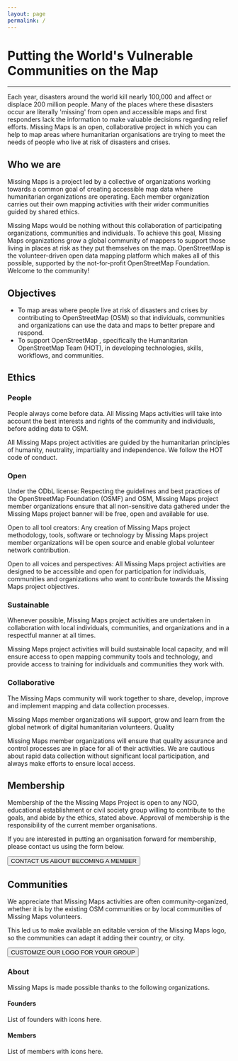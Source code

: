 ```yaml
---
layout: page
permalink: /
---
```

<!--<a href="https://github.com/osmus/dogwood"><img src="img/logo.svg" style="border:none;width:100px;"/></a>  -->

<h1>Putting the World's Vulnerable Communities on the Map</h1>
<hr>

<p>Each year, disasters around the world kill nearly 100,000 and affect or displace 200 million people. Many of the places where these disasters occur are literally 'missing' from open and accessible maps and first responders lack the information to make valuable decisions regarding relief efforts. Missing Maps is an open, collaborative project in which you can help to map areas where humanitarian organisations are trying to meet the needs of people who live at risk of disasters and crises.</p>

<h2>Who we are</h2>

<p>
Missing Maps is a project led by a collective of organizations working towards a common goal of creating accessible map data where humanitarian organizations are operating. Each member organization carries out their own mapping activities with their wider communities guided by shared ethics.</p>

<p>Missing Maps would be nothing without this collaboration of participating organizations, communities and individuals. To achieve this goal, Missing Maps organizations grow a global community of mappers to support those living in places at risk as they put themselves on the map. OpenStreetMap is the volunteer-driven open data mapping platform which makes all of this possible, supported by the not-for-profit OpenStreetMap Foundation. Welcome to the community!</p>

<h2>Objectives</h2>
<ul>
   <li> To map areas where people live at risk of disasters and crises by contributing to OpenStreetMap (OSM) so that individuals, communities and organizations can use the data and maps to better prepare and respond.</li>
   <li>To support OpenStreetMap , specifically the Humanitarian OpenStreetMap Team (HOT), in developing technologies, skills, workflows, and communities.</li>
</ul>

<h2>Ethics</h2>

<h3>People</h3>

<p>People always come before data. All Missing Maps activities will take into account the best interests and rights of the community and individuals, before adding data to OSM.</p>

<p>All Missing Maps project activities are guided by the humanitarian principles of humanity, neutrality, impartiality and independence. We follow the HOT code of conduct.</p>

<h3>Open</h3>

<p>Under the ODbL license: Respecting the guidelines and best practices of the OpenStreetMap Foundation (OSMF) and OSM, Missing Maps project member organizations ensure that all non-sensitive data gathered under the Missing Maps project banner will be free, open and available for use.</p>

Open to all tool creators: Any creation of Missing Maps project methodology, tools, software or technology by Missing Maps project member organizations will be open source and enable global volunteer network contribution.

Open to all voices and perspectives: All Missing Maps project activities are designed to be accessible and open for participation for individuals, communities and organizations who want to contribute towards the Missing Maps project objectives.

<h3>Sustainable</h3>

Whenever possible, Missing Maps project activities are undertaken in collaboration with local individuals, communities, and organizations and in a respectful manner at all times.

Missing Maps project activities will build sustainable local capacity, and will ensure access to open mapping community tools and technology, and provide access to training for individuals and communities they work with.

<h3>Collaborative</h3>

The Missing Maps community will work together to share, develop, improve and implement mapping and data collection processes.

Missing Maps member organizations will support, grow and learn from the global network of digital humanitarian volunteers.
Quality

Missing Maps member organizations will ensure that quality assurance and control processes are in place for all of their activities. We are cautious about rapid data collection without significant local participation, and always make efforts to ensure local access.

<h2>Membership</h2>

Membership of the the Missing Maps Project is open to any NGO, educational establishment or civil society group willing to contribute to the goals, and abide by the ethics, stated above. Approval of membership is the responsibility of the current member organisations.

If you are interested in putting an organisation forward for membership, please contact us using the form below.

<a href="mailto:partnerships@hotosm.org">
<button>CONTACT US ABOUT BECOMING A MEMBER</button>
</a>

<h2>Communities</h2>

We appreciate that Missing Maps activities are often community-organized, whether it is by the existing OSM communities or by local communities of Missing Maps volunteers.

This led us to make available an editable version of the Missing Maps logo, so the communities can adapt it adding their country, or city.

<a href="https://drive.google.com/drive/folders/1U80TG2elfc9JNnLoKVmbU1mDcK4zCaw6">
<button>CUSTOMIZE OUR LOGO FOR YOUR GROUP</button>
</a>

<h3>About</h3>

Missing Maps is made possible thanks to the following organizations.

<h4>Founders</h4>

List of founders with icons here.

<h4>Members</h4>

List of members with icons here.



<!-- Dogwood is the [theme](https://jekyllrb.com/docs/themes/) for the [Jekyll](https://jekyllrb.com) static site generator powering [openstreetmap.us](https://openstreetmap.us). While the content for the OpenStreetMap US website is kept internal to the organization, we've decided to open source the site's theme for the benefit of the community.

Dogwood pushes the envelope of what's possible with static site generators. It supports complex sites with thousands of interconnected, customizable pages, each with their own requirements. For example, you can make a page for a person that links to and from posts they've written, event they've spoken at, and projects they're a part of.

Dogwood is under active development and is not currently versioned. Breaking changes may occur without notice, so we recommend targeting a specific commit of the project of simply forking it.

The Dogwood theme is named for Virginia's state flower, since the OpenStreetMap US [website redesign](https://openstreetmap.us/news/2023/06/website-redesign/) was announced onstage at [State of the Map US 2023](https://openstreetmap.us/events/state-of-the-map-us/2023) in Richmond, Virginia.

## Installation

Dogwood is not distributed as a Ruby gem at this time. However, can still use Dogwood as a theme for your Jekyll site.

Open your terminal and `cd` into the repo's directory. Add Dogwood as a submodule:

```
$ git submodule add https://github.com/osmus/dogwood.git
```

This will clone the theme repo into a `dogwood` folder and also add a .gitmodules file:

```
[submodule "dogwood"]
	path = dogwood
	url = https://github.com/osmus/dogwood.git
```

Next, add these lines to your Jekyll site's `Gemfile`:

```ruby
# theme
gem "osmus-dogwood", path: "dogwood"

# theme plugins
gem "absolute-urls", path: "./dogwood/_plugins/absolute-urls"
gem "post-aliases", path: "./dogwood/_plugins/post-aliases"
gem "unwrap-img", path: "./dogwood/_plugins/unwrap-img"
```

Add this line to your Jekyll site's `_config.yml`:

```yaml
theme: osmus-dogwood
```

And then execute:

```
$ bundle install
```

If you're already running your dev server you'll need to manually restart it for the config changes to take effect

## Get involved

### Code of Conduct
Participation is subject to the [OpenStreetMap US Code of Conduct](https://wiki.openstreetmap.org/wiki/Foundation/Local_Chapters/United_States/Code_of_Conduct_Committee/OSM_US_Code_of_Conduct). Please take a moment to review the CoC prior to contributing, and remember to be nice :)

### Contributing

You can open an [issue](https://github.com/osmus/dogwood/issues) in this repository if you have a question, comment, or idea. Please search existing issues first in case someone else had the same thought. [Pull request](https://github.com/osmus/dogwood/pulls) are public, but we recommend opening or commenting on an issue before writing any code so that we can make sure your work is aligned with the goals of the project.

### Development setup
1. [Clone the repository](https://docs.github.com/en/repositories/creating-and-managing-repositories/cloning-a-repository)
2. Open your terminal and `cd` into the repo's directory
3. Run `bundle install` to install the Ruby gems
4. Run `bundle exec jekyll serve` (or simply `jekyll serve`) to start the development server
5. Visit [http://localhost:4000](http://localhost:4000) in your browser

## License

The theme is available as open source under the terms of the [MIT License](https://opensource.org/licenses/MIT).

## Acknowledgements

* Dogwood was originally designed and developed by [Quincy Morgan](https://github.com/quincylvania) under contract to OpenStreetMap US
* Most icons by [FontAwesome](https://fontawesome.com)
* Thank you to the Jekyll team and to everyone who believes in open software and knowledge  -->
